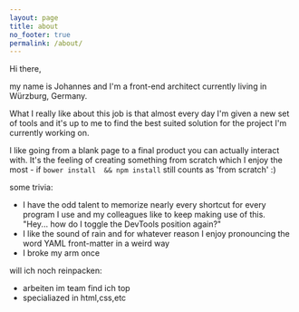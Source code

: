 ```yaml
---
layout: page
title: about
no_footer: true
permalink: /about/
---
```


Hi there,

my name is Johannes and I'm a front-end architect currently living in Würzburg, Germany.

What I really like about this job is that almost every day I'm given a new set of tools and it's up to me to find the best suited solution for the project I'm currently working on. 

I like going from a blank page to a final product you can actually interact with. It's the feeling of creating something from scratch which I enjoy the most - if `bower install  && npm install` still counts as 'from scratch' :)

some trivia:

- I have the odd talent to memorize nearly every shortcut for every program I use and my colleagues like to keep making use of this.  
"Hey... how do I toggle the DevTools position again?"  
- I like the sound of rain and for whatever reason I enjoy pronouncing the word YAML front-matter in a weird way  
- I broke my arm once  

will ich noch reinpacken:  

- arbeiten im team find ich top  
- specialiazed in html,css,etc  
